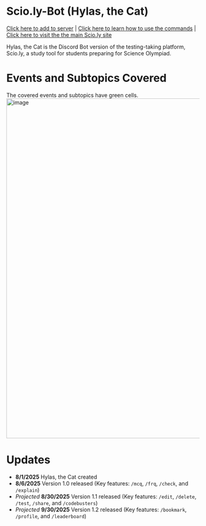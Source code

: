 # Scio.ly-Bot (Hylas, the Cat)
[Click here to add to server](https://discord.com/oauth2/authorize?client_id=1400979720614711327&permissions=8&integration_type=0&scope=bot+applications.commands) |
[Click here to learn how to use the commands](https://docs.google.com/document/d/1-IyV7iayN1tiFaXmqgNmHv2tHwK_BC8LgbA34MY1ngg) |
[Click here to visit the the main Scio.ly site](https://scio.ly/)

Hylas, the Cat is the Discord Bot version of the testing-taking platform, Scio.ly, a study tool for students preparing for Science Olympiad.
# Events and Subtopics Covered
The covered events and subtopics have green cells.
<img width="1405" height="885" alt="image" src="https://github.com/user-attachments/assets/f41d8305-b7b3-4f6a-9f0a-42dabf15243c" />
# Updates
- **8/1/2025** Hylas, the Cat created
- **8/6/2025** Version 1.0 released (Key features: `/mcq`, `/frq`, `/check`, and `/explain`)
- _Projected_ **8/30/2025** Version 1.1 released (Key features: `/edit`, `/delete`, `/test`, `/share`, and `/codebusters`)
- _Projected_ **9/30/2025** Version 1.2 released (Key features: `/bookmark`, `/profile`, and `/leaderboard`)
